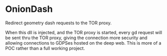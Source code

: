 # OnionDash
Redirect geometry dash requests to the TOR proxy.

When this dll is injected, and the TOR proxy is started, every gd request will be sent thru the TOR proxy, giving the connection more security and allowing connections to GDPSes hosted on the deep web. This is more of a POC rather than a full working project.
